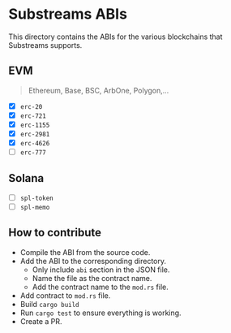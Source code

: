 # Substreams ABIs

This directory contains the ABIs for the various blockchains that Substreams supports.

## EVM

> Ethereum, Base, BSC, ArbOne, Polygon,...

- [x] `erc-20`
- [x] `erc-721`
- [x] `erc-1155`
- [x] `erc-2981`
- [x] `erc-4626`
- [ ] `erc-777`

## Solana

- [ ] `spl-token`
- [ ] `spl-memo`

## How to contribute

- Compile the ABI from the source code.
- Add the ABI to the corresponding directory.
  - Only include `abi` section in the JSON file.
  - Name the file as the contract name.
  - Add the contract name to the `mod.rs` file.
- Add contract to `mod.rs` file.
- Build `cargo build`
- Run `cargo test` to ensure everything is working.
- Create a PR.
